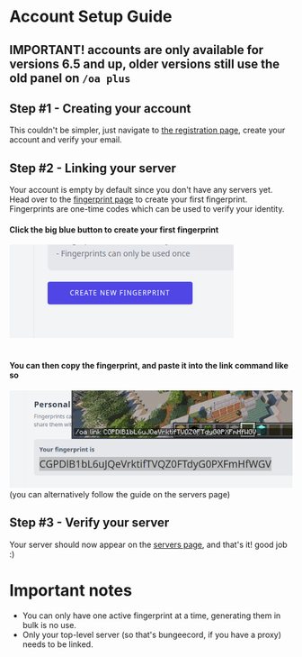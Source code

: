 [//]: # (TITLE:Linking your account)
[//]: # (DESCRIPTION:Link your Minecraft server to your Craftmend account)
[//]: # (TAGS:accounts,linking,craftmend,setup,minecraft,plugin,link)

# Account Setup Guide
## IMPORTANT! accounts are only available for versions 6.5 and up, older versions still use the old panel on `/oa plus`
## Step #1 - Creating  your account
This couldn't be simpler, just navigate to [the registration page](https://account.craftmend.com/register), create your account and verify your email.

## Step #2 - Linking your server
Your account is empty by default since you don't have any servers yet. Head over to the [fingerprint page](https://account.craftmend.com/account/fingerprint) to create your first fingerprint. Fingerprints are one-time codes which can be used to verify your identity.

#### Click the big blue button to create your first fingerprint
![FingerprintButton](assets/fingerprint-button.png)
<br />
<br />

#### You can then copy the fingerprint, and paste it into the link command like so
![commandexample](assets/fingerprint-in-minecraft.png)
(you can alternatively follow the guide on the servers page)

## Step #3 - Verify your server
Your server should now appear on the [servers page](https://account.craftmend.com/account/openaudiomc/servers), and that's it! good job :)

# Important notes
 - You can only have one active fingerprint at a time, generating them in bulk is no use.
 - Only your top-level server (so that's bungeecord, if you have a proxy) needs to be linked.